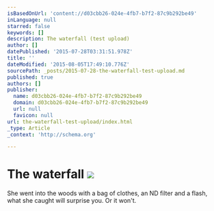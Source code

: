 ```yaml
---
isBasedOnUrl: 'content://d03cbb26-024e-4fb7-b7f2-87c9b292be49'
inLanguage: null
starred: false
keywords: []
description: The waterfall (test upload)
author: []
datePublished: '2015-07-28T03:31:51.978Z'
title: ''
dateModified: '2015-08-05T17:49:10.776Z'
sourcePath: _posts/2015-07-28-the-waterfall-test-upload.md
published: true
authors: []
publisher:
  name: d03cbb26-024e-4fb7-b7f2-87c9b292be49
  domain: d03cbb26-024e-4fb7-b7f2-87c9b292be49
  url: null
  favicon: null
url: the-waterfall-test-upload/index.html
_type: Article
_context: 'http://schema.org'

---
```

# The waterfall ![](https://the-grid-user-content.s3-us-west-2.amazonaws.com/25a96d34-7971-4fb3-906f-49b8b9660fd9.jpg)

She went into the woods with a bag of clothes, an ND filter and a flash, what she caught will surprise you. Or it won't.